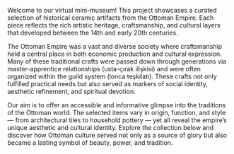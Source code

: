 
Welcome to our virtual mini-museum!
 This project showcases a curated selection of historical ceramic artifacts from the Ottoman Empire. Each piece reflects the rich artistic heritage, craftsmanship, and cultural layers that developed between the 14th and early 20th centuries.

The Ottoman Empire was a vast and diverse society where craftsmanship held a central place in both economic production and cultural expression. Many of these traditional crafts were passed down through generations via master-apprentice relationships (usta-çırak ilişkisi) and were often organized within the guild system (lonca teşkilatı). These crafts not only fulfilled practical needs but also served as markers of social identity, aesthetic refinement, and spiritual devotion.

Our aim is to offer an accessible and informative glimpse into the traditions of the Ottoman world. The selected items vary in origin, function, and style — from architectural tiles to household pottery — yet all reveal the empire’s unique aesthetic and cultural identity.
Explore the collection below and discover how Ottoman culture served not only as a source of glory but also became a lasting symbol of beauty, power, and tradition.
